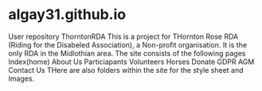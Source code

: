 # algay31.github.io
 User repository ThorntonRDA
This is a project for THornton Rose RDA (Riding for the  Disabeled Association), a Non-profit organisation.
It is the only RDA in the Midlothian area.
The site consists of the following pages
Index(home)
About Us
Particiapants
Volunteers
Horses
Donate
GDPR 
AGM
Contact Us
THere are also folders within the site for the style sheet and Images.
